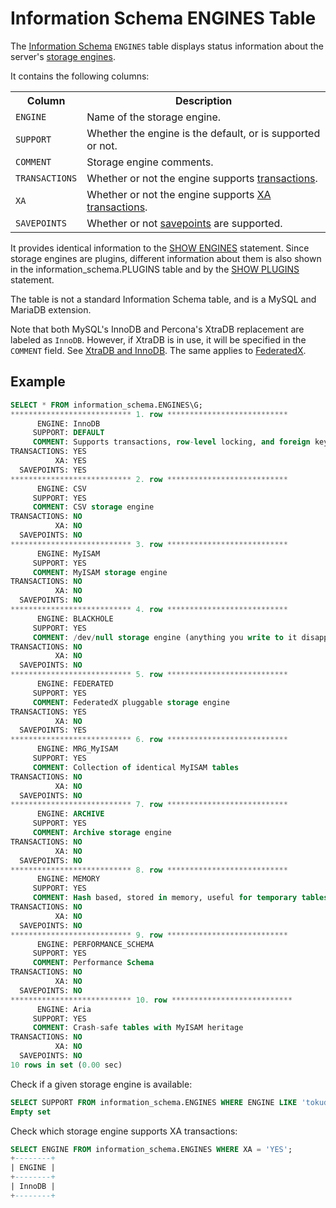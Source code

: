 # Information Schema ENGINES Table

The [Information Schema](/kb/en/information_schema/) `ENGINES` table displays status information about the server's [storage engines](/kb/en/mariadb-storage-engines/).

It contains the following columns:

<table><tbody><tr><th>Column</th><th>Description</th></tr>
<tr><td><code>ENGINE</code></td><td>Name of the storage engine.</td></tr>
<tr><td><code>SUPPORT</code></td><td>Whether the engine is the default, or is supported or not.</td></tr>
<tr><td><code>COMMENT</code></td><td>Storage engine comments.</td></tr>
<tr><td><code>TRANSACTIONS</code></td><td>Whether or not the engine supports <a href="/kb/en/transactions/">transactions</a>.</td></tr>
<tr><td><code>XA</code></td><td>Whether or not the engine supports <a href="/kb/en/xa-transactions/">XA transactions</a>.</td></tr>
<tr><td><code>SAVEPOINTS</code></td><td>Whether or not <a href="/kb/en/savepoint/">savepoints</a> are supported.</td></tr>
</tbody></table>

It provides identical information to the [SHOW ENGINES](/sql-statements-structure/sql-statements/administrative-sql-statements/show/show-engines) statement. Since storage engines are plugins, different information about them is also shown in the <a undefined>information_schema.PLUGINS</a> table and by the [SHOW PLUGINS](/sql-statements-structure/sql-statements/administrative-sql-statements/show/show-plugins) statement.

The table is not a standard Information Schema table, and is a MySQL and MariaDB extension.

Note that both MySQL's InnoDB and Percona's XtraDB replacement are labeled as `InnoDB`.  However, if XtraDB is in use, it will be specified in the `COMMENT` field. See [XtraDB and InnoDB](/kb/en/xtradb-and-innodb/). The same applies to [FederatedX](/kb/en/federatedx/).

## Example

```sql
SELECT * FROM information_schema.ENGINES\G;
*************************** 1. row ***************************
      ENGINE: InnoDB
     SUPPORT: DEFAULT
     COMMENT: Supports transactions, row-level locking, and foreign keys
TRANSACTIONS: YES
          XA: YES
  SAVEPOINTS: YES
*************************** 2. row ***************************
      ENGINE: CSV
     SUPPORT: YES
     COMMENT: CSV storage engine
TRANSACTIONS: NO
          XA: NO
  SAVEPOINTS: NO
*************************** 3. row ***************************
      ENGINE: MyISAM
     SUPPORT: YES
     COMMENT: MyISAM storage engine
TRANSACTIONS: NO
          XA: NO
  SAVEPOINTS: NO
*************************** 4. row ***************************
      ENGINE: BLACKHOLE
     SUPPORT: YES
     COMMENT: /dev/null storage engine (anything you write to it disappears)
TRANSACTIONS: NO
          XA: NO
  SAVEPOINTS: NO
*************************** 5. row ***************************
      ENGINE: FEDERATED
     SUPPORT: YES
     COMMENT: FederatedX pluggable storage engine
TRANSACTIONS: YES
          XA: NO
  SAVEPOINTS: YES
*************************** 6. row ***************************
      ENGINE: MRG_MyISAM
     SUPPORT: YES
     COMMENT: Collection of identical MyISAM tables
TRANSACTIONS: NO
          XA: NO
  SAVEPOINTS: NO
*************************** 7. row ***************************
      ENGINE: ARCHIVE
     SUPPORT: YES
     COMMENT: Archive storage engine
TRANSACTIONS: NO
          XA: NO
  SAVEPOINTS: NO
*************************** 8. row ***************************
      ENGINE: MEMORY
     SUPPORT: YES
     COMMENT: Hash based, stored in memory, useful for temporary tables
TRANSACTIONS: NO
          XA: NO
  SAVEPOINTS: NO
*************************** 9. row ***************************
      ENGINE: PERFORMANCE_SCHEMA
     SUPPORT: YES
     COMMENT: Performance Schema
TRANSACTIONS: NO
          XA: NO
  SAVEPOINTS: NO
*************************** 10. row ***************************
      ENGINE: Aria
     SUPPORT: YES
     COMMENT: Crash-safe tables with MyISAM heritage
TRANSACTIONS: NO
          XA: NO
  SAVEPOINTS: NO
10 rows in set (0.00 sec)
```

Check if a given storage engine is available:

```sql
SELECT SUPPORT FROM information_schema.ENGINES WHERE ENGINE LIKE 'tokudb';
Empty set
```

Check which storage engine supports XA transactions:

```sql
SELECT ENGINE FROM information_schema.ENGINES WHERE XA = 'YES';
+--------+
| ENGINE |
+--------+
| InnoDB |
+--------+
```